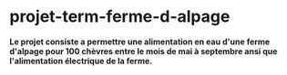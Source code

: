 # projet-term-ferme-d-alpage

**Le projet consiste a permettre une alimentation en eau d'une ferme d'alpage pour 100 chèvres entre le mois de mai à septembre ansi que l'alimentation électrique de la ferme.**
